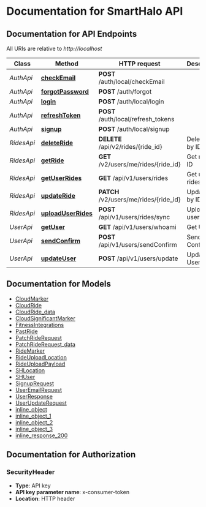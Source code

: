 # Documentation for SmartHalo API

<a name="documentation-for-api-endpoints"></a>
## Documentation for API Endpoints

All URIs are relative to *http://localhost*

Class | Method | HTTP request | Description
------------ | ------------- | ------------- | -------------
*AuthApi* | [**checkEmail**](Apis/AuthApi.md#checkemail) | **POST** /auth/local/checkEmail | 
*AuthApi* | [**forgotPassword**](Apis/AuthApi.md#forgotpassword) | **POST** /auth/forgot | 
*AuthApi* | [**login**](Apis/AuthApi.md#login) | **POST** /auth/local/login | 
*AuthApi* | [**refreshToken**](Apis/AuthApi.md#refreshtoken) | **POST** /auth/local/refresh_tokens | 
*AuthApi* | [**signup**](Apis/AuthApi.md#signup) | **POST** /auth/local/signup | 
*RidesApi* | [**deleteRide**](Apis/RidesApi.md#deleteride) | **DELETE** /api/v2/rides/{ride_id} | Delete ride by ID
*RidesApi* | [**getRide**](Apis/RidesApi.md#getride) | **GET** /v2/users/me/rides/{ride_id} | Get ride by ID
*RidesApi* | [**getUserRides**](Apis/RidesApi.md#getuserrides) | **GET** /api/v1/users/rides | Get user rides
*RidesApi* | [**updateRide**](Apis/RidesApi.md#updateride) | **PATCH** /v2/users/me/rides/{ride_id} | Update ride by ID
*RidesApi* | [**uploadUserRides**](Apis/RidesApi.md#uploaduserrides) | **POST** /api/v1/users/rides/sync | Upload user rides
*UserApi* | [**getUser**](Apis/UserApi.md#getuser) | **GET** /api/v1/users/whoami | Get User
*UserApi* | [**sendConfirm**](Apis/UserApi.md#sendconfirm) | **POST** /api/v1/users/sendConfirm | Send Confirm
*UserApi* | [**updateUser**](Apis/UserApi.md#updateuser) | **POST** /api/v1/users/update | Update User


<a name="documentation-for-models"></a>
## Documentation for Models

 - [CloudMarker](./Models/CloudMarker.md)
 - [CloudRide](./Models/CloudRide.md)
 - [CloudRide_data](./Models/CloudRide_data.md)
 - [CloudSignificantMarker](./Models/CloudSignificantMarker.md)
 - [FitnessIntegrations](./Models/FitnessIntegrations.md)
 - [PastRide](./Models/PastRide.md)
 - [PatchRideRequest](./Models/PatchRideRequest.md)
 - [PatchRideRequest_data](./Models/PatchRideRequest_data.md)
 - [RideMarker](./Models/RideMarker.md)
 - [RideUploadLocation](./Models/RideUploadLocation.md)
 - [RideUploadPayload](./Models/RideUploadPayload.md)
 - [SHLocation](./Models/SHLocation.md)
 - [SHUser](./Models/SHUser.md)
 - [SignupRequest](./Models/SignupRequest.md)
 - [UserEmailRequest](./Models/UserEmailRequest.md)
 - [UserResponse](./Models/UserResponse.md)
 - [UserUpdateRequest](./Models/UserUpdateRequest.md)
 - [inline_object](./Models/inline_object.md)
 - [inline_object_1](./Models/inline_object_1.md)
 - [inline_object_2](./Models/inline_object_2.md)
 - [inline_object_3](./Models/inline_object_3.md)
 - [inline_response_200](./Models/inline_response_200.md)


<a name="documentation-for-authorization"></a>
## Documentation for Authorization

<a name="SecurityHeader"></a>
### SecurityHeader

- **Type**: API key
- **API key parameter name**: x-consumer-token
- **Location**: HTTP header

